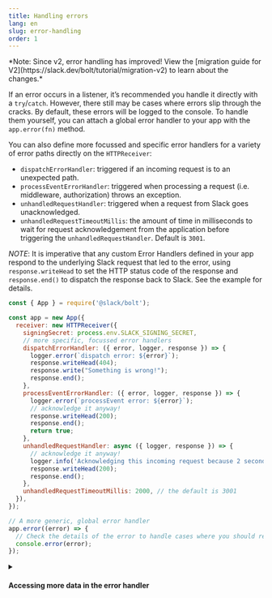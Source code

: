 ```yaml
---
title: Handling errors
lang: en
slug: error-handling
order: 1
---
```


<div class="section-content">
*Note: Since v2, error handling has improved! View the [migration guide for V2](https://slack.dev/bolt/tutorial/migration-v2) to learn about the changes.*

If an error occurs in a listener, it’s recommended you handle it directly with a `try`/`catch`. However, there still may be cases where errors slip through the cracks. By default, these errors will be logged to the console. To handle them yourself, you can attach a global error handler to your app with the `app.error(fn)` method.

You can also define more focussed and specific error handlers for a variety of error paths directly on the `HTTPReceiver`:

- `dispatchErrorHandler`: triggered if an incoming request is to an unexpected path.
- `processEventErrorHandler`: triggered when processing a request (i.e. middleware, authorization) throws an exception.
- `unhandledRequestHandler`: triggered when a request from Slack goes unacknowledged.
- `unhandledRequestTimeoutMillis`: the amount of time in milliseconds to wait for request acknowledgement from the application before triggering the `unhandledRequestHandler`. Default is `3001`.

*NOTE*: It is imperative that any custom Error Handlers defined in your app respond to the underlying Slack request that led to the error, using `response.writeHead` to set the HTTP status code of the response and `response.end()` to dispatch the response back to Slack. See the example for details.
</div>

```javascript
const { App } = require('@slack/bolt');

const app = new App({
  receiver: new HTTPReceiver({
    signingSecret: process.env.SLACK_SIGNING_SECRET,
    // more specific, focussed error handlers
    dispatchErrorHandler: ({ error, logger, response }) => {
      logger.error(`dispatch error: ${error}`);
      response.writeHead(404);
      response.write("Something is wrong!");
      response.end();
    },
    processEventErrorHandler: ({ error, logger, response }) => {
      logger.error(`processEvent error: ${error}`);
      // acknowledge it anyway!
      response.writeHead(200);
      response.end();
      return true;
    },
    unhandledRequestHandler: async ({ logger, response }) => {
      // acknowledge it anyway!
      logger.info('Acknowledging this incoming request because 2 seconds already passed...');
      response.writeHead(200);
      response.end();
    },
    unhandledRequestTimeoutMillis: 2000, // the default is 3001
  }),
});

// A more generic, global error handler
app.error((error) => {
  // Check the details of the error to handle cases where you should retry sending a message or stop the app
  console.error(error);
});
```

<details class="secondary-wrapper">
<summary class="section-head" markdown="0">
<h4 class="section-head">Accessing more data in the error handler</h4>
</summary>

<div class="secondary-content" markdown="0">
There may be cases where you need to log additional data from a request in the global error handler. Or you may simply wish to have access to the `logger` you've passed into Bolt.

Starting with version 3.8.0, when passing `extendedErrorHandler: true` to the constructor, the error handler will receive an object with `error`, `logger`, `context`, and the `body` of the request.

It is recommended to check whether a property exists on the `context` or `body` objects before accessing its value, as the data available in the `body` object differs from event to event, and because errors can happen at any point in a request's lifecycle (i.e. before a certain property of `context` has been set).
</div>

```javascript
const { App } = require('@slack/bolt');

const app = new App({
  signingSecret: process.env.SLACK_SIGNING_SECRET,
  token: process.env.SLACK_BOT_TOKEN,
  extendedErrorHandler: true,
});

app.error(({ error, logger, context, body }) => {
  // Log the error using the logger passed into Bolt
  logger.error(error);

  if (context.teamId) {
    // Do something with the team's ID for debugging purposes
  }
});
```

</details>
